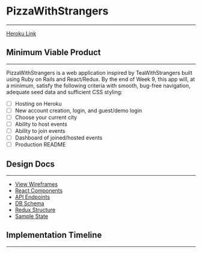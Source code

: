 # PizzaWithStrangers
------
[Heroku Link](#)

## Minimum Viable Product
------
PizzaWithStrangers is a web application inspired by TeaWithStrangers built using Ruby on Rails and React/Redux. By the end of Week 9, this app will, at a minimum, satisfy the following criteria with smooth, bug-free navigation, adequate seed data and sufficient CSS styling:
- [ ] Hosting on Heroku
- [ ] New account creation, login, and guest/demo login
- [ ] Choose your current city
- [ ] Ability to host events
- [ ] Ability to join events
- [ ] Dashboard of joined/hosted events
- [ ] Production README

## Design Docs
------
- [View Wireframes](#)
- [React Components](#)
- [API Endpoints](#)
- [DB Schema](#)
- [Redux Structure](#)
- [Sample State](#)

## Implementation Timeline
------
